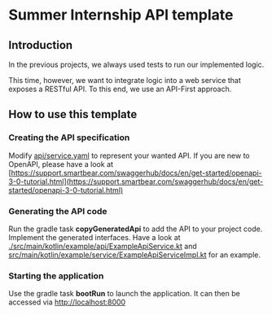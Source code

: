 # Summer Internship API template

## Introduction

In the previous projects, we always used tests to run our implemented logic.

This time, however, we want to integrate logic into a web service that exposes a RESTful API.
To this end, we use an API-First approach.

## How to use this template

### Creating the API specification

Modify [api/service.yaml](api/service.yaml) to represent your wanted API.
If you are new to OpenAPI, please have a look at [https://support.smartbear.com/swaggerhub/docs/en/get-started/openapi-3-0-tutorial.html](https://support.smartbear.com/swaggerhub/docs/en/get-started/openapi-3-0-tutorial.html)

### Generating the API code

Run the gradle task **copyGeneratedApi** to add the API to your project code.
Implement the generated interfaces.
Have a look at [./src/main/kotlin/example/api/ExampleApiService.kt](./src/main/kotlin/example/api/ExampleApiService.kt)
and [src/main/kotlin/example/service/ExampleApiServiceImpl.kt](src/main/kotlin/example/service/ExampleApiServiceImpl.kt)
for an example.

### Starting the application

Use the gradle task **bootRun** to launch the application.
It can then be accessed via [http://localhost:8000](http://localhost:8000)
